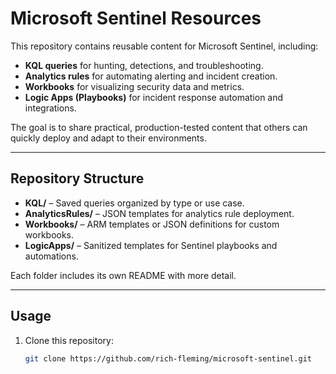 # Microsoft Sentinel Resources

This repository contains reusable content for Microsoft Sentinel, including:

- **KQL queries** for hunting, detections, and troubleshooting.
- **Analytics rules** for automating alerting and incident creation.
- **Workbooks** for visualizing security data and metrics.
- **Logic Apps (Playbooks)** for incident response automation and integrations.

The goal is to share practical, production-tested content that others can quickly deploy and adapt to their environments.

---

## Repository Structure


- **KQL/** – Saved queries organized by type or use case.  
- **AnalyticsRules/** – JSON templates for analytics rule deployment.  
- **Workbooks/** – ARM templates or JSON definitions for custom workbooks.  
- **LogicApps/** – Sanitized templates for Sentinel playbooks and automations.  

Each folder includes its own README with more detail.

---

## Usage

1. Clone this repository:
   ```bash
   git clone https://github.com/rich-fleming/microsoft-sentinel.git
